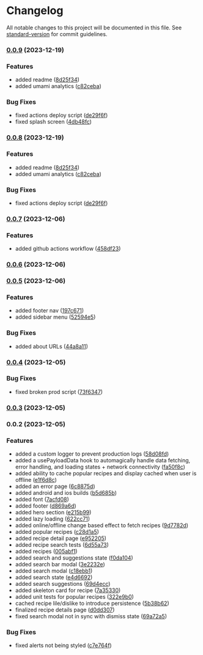 # Changelog

All notable changes to this project will be documented in this file. See [standard-version](https://github.com/conventional-changelog/standard-version) for commit guidelines.

### [0.0.9](https://github.com/sassywares/grapes-pwa/compare/v0.0.7...v0.0.9) (2023-12-19)


### Features

* added readme ([8d25f34](https://github.com/sassywares/grapes-pwa/commit/8d25f34851092860a5e634b2c1d0f02117d61ccb))
* added umami analytics ([c82ceba](https://github.com/sassywares/grapes-pwa/commit/c82ceba2117fa724cd60fb4b22941e22ae780bd2))


### Bug Fixes

* fixed actions deploy script ([de29f6f](https://github.com/sassywares/grapes-pwa/commit/de29f6fe7685fa166ea9f128638a0c60fad9090a))
* fixed splash screen ([4db48fc](https://github.com/sassywares/grapes-pwa/commit/4db48fc6022011d7d8ec3ca4193e72b12640dead))

### [0.0.8](https://github.com/sassywares/workspace/compare/v0.0.7...v0.0.8) (2023-12-19)


### Features

* added readme ([8d25f34](https://github.com/sassywares/workspace/commit/8d25f34851092860a5e634b2c1d0f02117d61ccb))
* added umami analytics ([c82ceba](https://github.com/sassywares/workspace/commit/c82ceba2117fa724cd60fb4b22941e22ae780bd2))


### Bug Fixes

* fixed actions deploy script ([de29f6f](https://github.com/sassywares/workspace/commit/de29f6fe7685fa166ea9f128638a0c60fad9090a))

### [0.0.7](https://github.com/oikashan/grapes-pwa/compare/v0.0.6...v0.0.7) (2023-12-06)


### Features

* added github actions workflow ([458df23](https://github.com/oikashan/grapes-pwa/commit/458df23898dd2faf5630700e3239dc8df4d061a4))

### [0.0.6](https://github.com/oikashan/grapes-pwa/compare/v0.0.5...v0.0.6) (2023-12-06)

### [0.0.5](https://github.com/oikashan/grapes-pwa/compare/v0.0.4...v0.0.5) (2023-12-06)


### Features

* added footer nav ([197c671](https://github.com/oikashan/grapes-pwa/commit/197c6714ba1b30fb79145d226ec9901df7ccd3bf))
* added sidebar menu ([52594e5](https://github.com/oikashan/grapes-pwa/commit/52594e50c6301154416911a1a848a70fbee96617))


### Bug Fixes

* added about URLs ([44a8a11](https://github.com/oikashan/grapes-pwa/commit/44a8a11af0509029c887ba6606939a7b064ddca3))

### [0.0.4](https://github.com/oikashan/grapes-pwa/compare/v0.0.3...v0.0.4) (2023-12-05)


### Bug Fixes

* fixed broken prod script ([73f6347](https://github.com/oikashan/grapes-pwa/commit/73f634737b1c0de82eca0a15e3672916bde93aba))

### [0.0.3](https://github.com/oikashan/grapes-pwa/compare/v0.0.2...v0.0.3) (2023-12-05)

### 0.0.2 (2023-12-05)


### Features

* added a custom logger to prevent production logs ([58d08fd](https://github.com/oikashan/grapes-pwa/commit/58d08fd935a88b72218ebad30da56666c3591a35))
* added a usePayloadData hook to automagically handle data fetching, error handling, and loading states + network connectivity ([fa50f8c](https://github.com/oikashan/grapes-pwa/commit/fa50f8cccd2be4ec2e48aaf4bb8d4120ba3aa74c))
* added ability to cache popular recipes and display cached when user is offline ([e1f6d8c](https://github.com/oikashan/grapes-pwa/commit/e1f6d8c4364bce3936c9e8648b084ac15bd09e01))
* added an error page ([6c8875d](https://github.com/oikashan/grapes-pwa/commit/6c8875d8e0e0c3987a95f28760d73d51bd4c2a8a))
* added android and ios builds ([b5d685b](https://github.com/oikashan/grapes-pwa/commit/b5d685be19aac829bbd19f9816041294b28aaab8))
* added font ([7acfd08](https://github.com/oikashan/grapes-pwa/commit/7acfd08b75638d8d1fde079760e9a454ce01a6d8))
* added footer ([d869a6d](https://github.com/oikashan/grapes-pwa/commit/d869a6d5ea857d823eec00c17fe729380e8c428a))
* added hero section ([e215b99](https://github.com/oikashan/grapes-pwa/commit/e215b99a4dd2951dd1a5542aefceb5f8248c0b19))
* added lazy loading ([622cc71](https://github.com/oikashan/grapes-pwa/commit/622cc711473790f7dc5373d9ad9d276eeea8d6a1))
* added online/offline change based effect to fetch recipes ([9d7782d](https://github.com/oikashan/grapes-pwa/commit/9d7782d7efeab8c9f98f7be7907a45e0d92c1796))
* added popular recipes ([c28d1a5](https://github.com/oikashan/grapes-pwa/commit/c28d1a5512c529d8db95101f40f6e17dadab21a4))
* added recipe detail page ([e952205](https://github.com/oikashan/grapes-pwa/commit/e9522055e5b7b6edf0c9ba51d80301a904297417))
* added recipe search tests ([6d55a73](https://github.com/oikashan/grapes-pwa/commit/6d55a73c62901af2ad280cc08bce4de52a6eec35))
* added recipes ([005abf1](https://github.com/oikashan/grapes-pwa/commit/005abf186a51ed323028019391f4c355d0efc966))
* added search and suggestions state ([f0da104](https://github.com/oikashan/grapes-pwa/commit/f0da1046a7def377352f899e9280d73afac2027b))
* added search bar modal ([3e2232e](https://github.com/oikashan/grapes-pwa/commit/3e2232ed8f7149557ed89173d8f10eb5aaeaea8e))
* added search modal ([c18ebb1](https://github.com/oikashan/grapes-pwa/commit/c18ebb10f17db7f4d9d4bd831a05843ddb5aea93))
* added search state ([e4d6692](https://github.com/oikashan/grapes-pwa/commit/e4d6692f2f7cac8f1cc64790660ed7766bc2aac3))
* added search suggestions ([69d4ecc](https://github.com/oikashan/grapes-pwa/commit/69d4ecc7a37f69a5fef888bdb2f2a113c94d5656))
* added skeleton card for recipe ([7a35330](https://github.com/oikashan/grapes-pwa/commit/7a3533035f95b4e0d7b1b17a5c1fdeb3712292dc))
* added unit tests for popular recipes ([322e9b0](https://github.com/oikashan/grapes-pwa/commit/322e9b042a52e7f0b3e881d8db1723e03a0926d4))
* cached recipe lile/dislike to introduce persistence ([5b38b62](https://github.com/oikashan/grapes-pwa/commit/5b38b624ea958c8dbc1531b37f8813c7dc97f977))
* finalized recipe details page ([d0dd307](https://github.com/oikashan/grapes-pwa/commit/d0dd307ef551cc37935cdd2e45414ba7b8ce79ab))
* fixed search modal not in sync with dismiss state ([69a72a5](https://github.com/oikashan/grapes-pwa/commit/69a72a5fdfcad6eb4ed906ca6e922629e6cc425f))


### Bug Fixes

* fixed alerts not being styled ([c7e764f](https://github.com/oikashan/grapes-pwa/commit/c7e764f1344cd3e6fb7a57553cc6cdbea4f43ab0))
